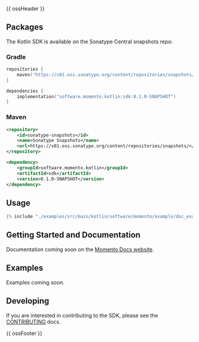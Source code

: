 {{ ossHeader }}

## Packages

The Kotlin SDK is available on the Sonatype Central snapshots repo:

### Gradle

```kotlin
repositories {
    maven("https://s01.oss.sonatype.org/content/repositories/snapshots/")
}

dependencies {
    implementation("software.momento.kotlin:sdk:0.1.0-SNAPSHOT")
}
```

### Maven

```xml
<repository>
    <id>sonatype-snapshots</id>
    <name>Sonatype Snapshots</name>
    <url>https://s01.oss.sonatype.org/content/repositories/snapshots/</url>
</repository>

<dependency>
    <groupId>software.momento.kotlin</groupId>
    <artifactId>sdk</artifactId>
    <version>0.1.0-SNAPSHOT</version>
</dependency>
```

## Usage

```kotlin
{% include "./examples/src/main/kotlin/software/momento/example/doc_examples/ReadmeExample.kt" %}
```

## Getting Started and Documentation

Documentation coming soon on the [Momento Docs website](https://docs.momentohq.com).

## Examples

Examples coming soon.

## Developing

If you are interested in contributing to the SDK, please see the [CONTRIBUTING](./CONTRIBUTING.md) docs.

{{ ossFooter }}
